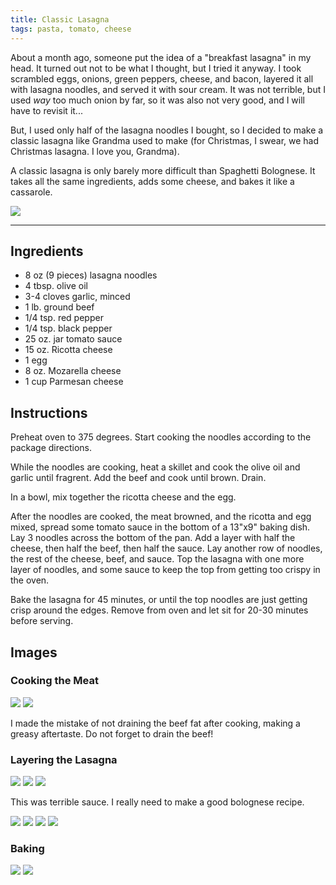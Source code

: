 ```yaml
---
title: Classic Lasagna
tags: pasta, tomato, cheese
---
```


About a month ago, someone put the idea of a "breakfast lasagna" in my head. It
turned out not to be what I thought, but I tried it anyway. I took scrambled
eggs, onions, green peppers, cheese, and bacon, layered it all with lasagna
noodles, and served it with sour cream. It was not terrible, but I used _way_
too much onion by far, so it was also not very good, and I will have to revisit it...

But, I used only half of the lasagna noodles I bought, so I decided to make a
classic lasagna like Grandma used to make (for Christmas, I swear, we had
Christmas lasagna. I love you, Grandma).

A classic lasagna is only barely more difficult than Spaghetti Bolognese. It
takes all the same ingredients, adds some cheese, and bakes it like a
cassarole.

![](/images/classic-lasagna/on-the-plate.jpeg)

---

## Ingredients

* 8 oz (9 pieces) lasagna noodles
* 4 tbsp. olive oil
* 3-4 cloves garlic, minced
* 1 lb. ground beef
* 1/4 tsp. red pepper
* 1/4 tsp. black pepper
* 25 oz. jar tomato sauce
* 15 oz. Ricotta cheese
* 1 egg
* 8 oz. Mozarella cheese
* 1 cup Parmesan cheese

## Instructions

Preheat oven to 375 degrees. Start cooking the noodles according to the package
directions.

While the noodles are cooking, heat a skillet and cook the olive oil and garlic
until fragrent. Add the beef and cook until brown. Drain.

In a bowl, mix together the ricotta cheese and the egg.

After the noodles are cooked, the meat browned, and the ricotta and egg mixed,
spread some tomato sauce in the bottom of a 13"x9" baking dish. Lay 3 noodles
across the bottom of the pan. Add a layer with half the cheese, then half the
beef, then half the sauce.  Lay another row of noodles, the rest of the cheese,
beef, and sauce. Top the lasagna with one more layer of noodles, and some sauce
to keep the top from getting too crispy in the oven.

Bake the lasagna for 45 minutes, or until the top noodles are just getting
crisp around the edges. Remove from oven and let sit for 20-30 minutes before
serving.

## Images

### Cooking the Meat

![](/images/classic-lasagna/meat-started.jpeg)
![](/images/classic-lasagna/meat-finished.jpeg)

I made the mistake of not draining the beef fat after cooking, making a greasy
aftertaste. Do not forget to drain the beef!

### Layering the Lasagna

![](/images/classic-lasagna/ready-to-layer.jpeg)
![](/images/classic-lasagna/layer-0.jpeg)
![](/images/classic-lasagna/layer-1.jpeg)

This was terrible sauce. I really need to make a good bolognese recipe.

![](/images/classic-lasagna/layer-2.jpeg)
![](/images/classic-lasagna/layer-3.jpeg)
![](/images/classic-lasagna/layer-4.jpeg)
![](/images/classic-lasagna/layer-5.jpeg)

### Baking

![](/images/classic-lasagna/in-the-oven.jpeg)
![](/images/classic-lasagna/out-of-the-oven.jpeg)
